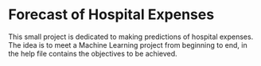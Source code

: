 # Forecast of Hospital Expenses
This small project is dedicated to making predictions of hospital expenses. The idea is to meet a Machine Learning project from beginning to end, in the help file contains the objectives to be achieved.
